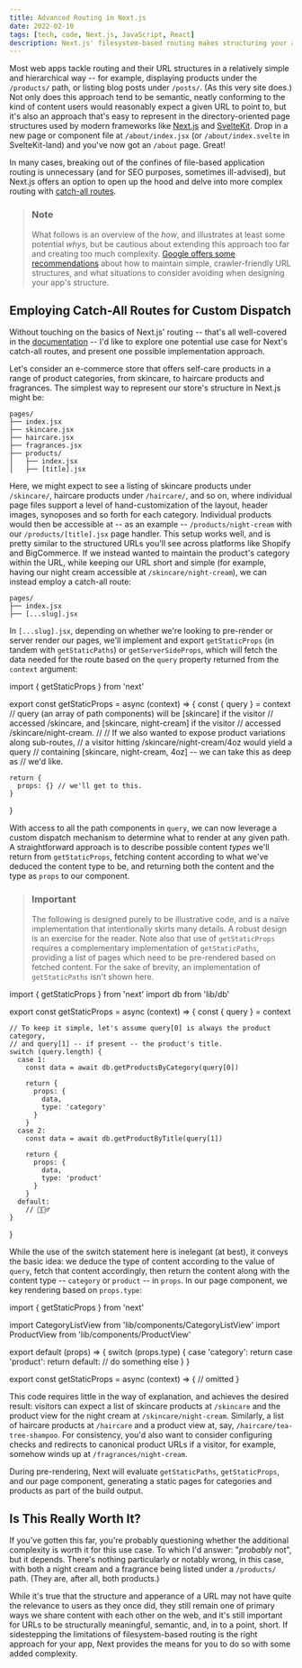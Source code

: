 ```yaml
---
title: Advanced Routing in Next.js
date: 2022-02-10
tags: [tech, code, Next.js, JavaScript, React]
description: Next.js' filesystem-based routing makes structuring your app simple and automatic, but there are useful options available for more complex routing scenarios.
---
```


<script>
  import CodeBlock from '$lib/components/CodeBlock.svelte'
</script>

Most web apps tackle routing and their URL structures in a relatively simple and hierarchical way -- for example, displaying products under the `/products/` path, or listing blog posts under `/posts/`. (As this very site does.) Not only does this approach tend to be semantic, neatly conforming to the kind of content users would reasonably expect a given URL to point to, but it's also an approach that's easy to represent in the directory-oriented page structures used by modern frameworks like [Next.js](https://nextjs.org) and [SvelteKit](https://kit.svelte.dev). Drop in a new page or component file at `/about/index.jsx` (or `/about/index.svelte` in SvelteKit-land) and you've now got an `/about` page. Great!

In many cases, breaking out of the confines of file-based application routing is unnecessary (and for SEO purposes, sometimes ill-advised), but Next.js offers an option to open up the hood and delve into more complex routing with [catch-all routes](https://nextjs.org/docs/routing/dynamic-routes#catch-all-routes).

> ### Note
> What follows is an overview of the *how*, and illustrates at least some potential *whys*, but be cautious about extending this approach too far and creating too much complexity. [Google offers some recommendations](https://developers.google.com/search/docs/advanced/guidelines/url-structure) about how to maintain simple, crawler-friendly URL structures, and what situations to consider avoiding when designing your app's structure.

## Employing Catch-All Routes for Custom Dispatch

Without touching on the basics of Next.js' routing -- that's all well-covered in the [documentation](https://nextjs.org/docs/routing/introduction) -- I'd like to explore one potential use case for Next's catch-all routes, and present one possible implementation approach.

Let's consider an e-commerce store that offers self-care products in a range of product categories, from skincare, to haircare products and fragrances. The simplest way to represent our store's structure in Next.js might be:

```
pages/
├── index.jsx
├── skincare.jsx
├── haircare.jsx
├── fragrances.jsx
├── products/
│   ├── index.jsx
│   ├── [title].jsx
```

Here, we might expect to see a listing of skincare products under `/skincare/`, haircare products under `/haircare/`, and so on, where individual page files support a level of hand-customization of the layout, header images, synoposes and so forth for each category. Individual products would then be accessible at -- as an example -- `/products/night-cream` with our `/products/[title].jsx` page handler. This setup works well, and is pretty similar to the structured URLs you'll see across platforms like Shopify and BigCommerce. If we instead wanted to maintain the product's category within the URL, while keeping our URL short and simple (for example, having our night cream accessible at `/skincare/night-cream`), we can instead employ a catch-all route:

```
pages/
├── index.jsx
├── [...slug].jsx
```

In `[...slug].jsx`, depending on whether we're looking to pre-render or server render our pages, we'll implement and export `getStaticProps` (in tandem with `getStaticPaths`) or `getServerSideProps`, which will fetch the data needed for the route based on the `query` property returned from the `context` argument:

<CodeBlock filename="[...slug].jsx" lang="jsx" escape-content>
  import { getStaticProps } from 'next'

  export const getStaticProps = async (context) => {
    const { query } = context
    // query (an array of path components) will be [skincare] if the visitor
    // accessed /skincare, and [skincare, night-cream] if the visitor
    // accessed /skincare/night-cream.
    //
    // If we also wanted to expose product variations along sub-routes,
    // a visitor hitting /skincare/night-cream/4oz would yield a query
    // containing [skincare, night-cream, 4oz] -- we can take this as deep as
    // we'd like.
    
    return {
      props: {} // we'll get to this.
    }
  }
</CodeBlock>

With access to all the path components in `query`, we can now leverage a custom dispatch mechanism to determine what to render at any given path. A straightforward approach is to describe possible content *types* we'll return from `getStaticProps`, fetching content according to what we've deduced the content type to be, and returning both the content and the type as `props` to our component.

> ### Important
> The following is designed purely to be illustrative code, and is a naïve implementation that intentionally skirts many details. A robust design is an exercise for the reader. Note also that use of `getStaticProps` requires a complementary implementation of `getStaticPaths`, providing a list of pages which need to be pre-rendered based on fetched content. For the sake of brevity, an implementation of `getStaticPaths` isn't shown here.

<CodeBlock filename="[...slug].jsx"  lang="jsx" escape-content>
  import { getStaticProps } from 'next'
  import db from 'lib/db'

  export const getStaticProps = async (context) => {
    const { query } = context
    
    // To keep it simple, let's assume query[0] is always the product category,
    // and query[1] -- if present -- the product's title.
    switch (query.length) {
      case 1:
        const data = await db.getProductsByCategory(query[0])

        return {
          props: {
            data,
            type: 'category'
          }
        }
      case 2:
        const data = await db.getProductByTitle(query[1])

        return {
          props: {
            data,
            type: 'product'
          }
        }
      default:
        // 🤷🏻‍♂️
    }
  }
</CodeBlock>

While the use of the switch statement here is inelegant (at best), it conveys the basic idea: we deduce the type of content according to the value of `query`, fetch that content accordingly, then return the content along with the content type -- `category` or `product` -- in `props`. In our page component, we key rendering based on `props.type`:

<CodeBlock filename="[...slug].jsx" lang="jsx" escape-content>
  import { getStaticProps } from 'next'

  import CategoryListView from 'lib/components/CategoryListView'
  import ProductView from 'lib/components/ProductView'

  export default (props) => {
    switch (props.type) {
      case 'category':
        return <CategoryListView data={data} />
      case 'product':
        return <ProductView data={data} />
      default:
        // do something else
    }
  }

  export const getStaticProps = async (context) => {
    // omitted
  }
</CodeBlock>

This code requires little in the way of explanation, and achieves the desired result: visitors can expect a list of skincare products at `/skincare` and the product view for the night cream at `/skincare/night-cream`. Similarly, a list of haircare products at `/haircare` and a product view at, say, `/haircare/tea-tree-shampoo`. For consistency, you'd also want to consider configuring checks and redirects to canonical product URLs if a visitor, for example, somehow winds up at `/fragrances/night-cream`.

During pre-rendering, Next will evaluate `getStaticPaths`, `getStaticProps`, and our page component, generating a static pages for categories and products as part of the build output.

## Is This Really Worth It?

If you've gotten this far, you're probably questioning whether the additional complexity is worth it for this use case. To which I'd answer: "*probably* not", but it depends. There's nothing particularly or notably wrong, in this case, with both a night cream and a fragrance being listed under a `/products/` path. (They are, after all, both products.)

While it's true that the structure and apperance of a URL may not have quite the relevance to users as they once did, they still remain one of primary ways we share content with each other on the web, and it's still important for URLs to be structurally meaningful, semantic, and, in to a point, short. If sidestepping the limitations of filesystem-based routing is the right approach for your app, Next provides the means for you to do so with some added complexity.